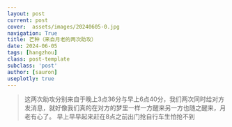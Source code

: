 ```yaml
---
layout: post
current: post
cover:  assets/images/20240605-0.jpg
navigation: True
title: 芒种（来自月老的两次助攻）
date: 2024-06-05
tags: [hangzhou]
class: post-template
subclass: 'post'
author: [sauron]
useplotly: true
---
```


> 这两次助攻分别来自于晚上3点36分与早上6点40分，我们两次同时给对方发消息，就好像我们真的在对方的梦里一样一方醒来另一方也随之醒来，月老有心了。
> 早上早早起来赶在8点之前出门抢自行车生怕抢不到

